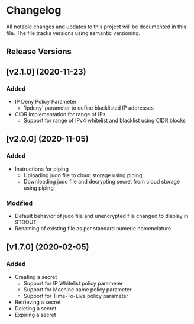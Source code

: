 # Changelog
All notable changes and updates to this project will be documented in this file.
The file tracks versions using semantic versioning.

## Release Versions
 
## [v2.1.0] (2020-11-23)
### Added
- IP Deny Policy Parameter
    - 'ipdeny' parameter to define blacklisted IP addresses
- CIDR implementation for range of IPs
    - Support for range of IPv4 whitelist and blacklist using CIDR blocks

## [v2.0.0] (2020-11-05)
### Added
- Instructions for piping
    - Uploading judo file to cloud storage using piping
    - Downloading judo file and decrypting secret from cloud storage using piping

### Modified
- Default behavior of judo file and unencrypted file changed to display in STDOUT
- Renaming of existing file as per standard numeric nomenclature

## [v1.7.0] (2020-02-05)
### Added
- Creating a secret
    - Support for IP Whitelist policy parameter
    - Support for Machine name policy parameter
    - Support for Time-To-Live policy parameter
- Retrieving a secret
- Deleting a secret
- Expiring a secret
